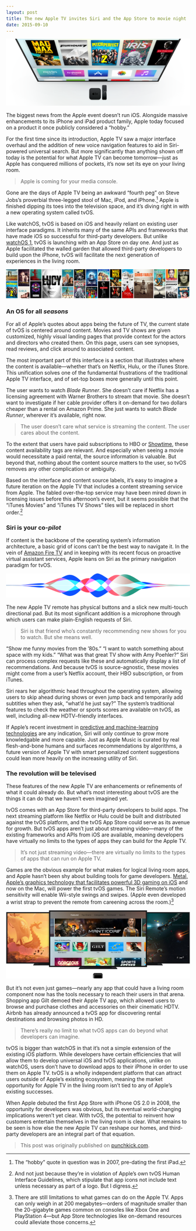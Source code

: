 ```yaml
---
layout: post
title: The new Apple TV invites Siri and the App Store to movie night
date: 2015-09-10
---
```

![](/assets/apple-tvos.png)

The biggest news from the Apple event doesn’t run iOS. Alongside massive enhancements to its iPhone and iPad product family, Apple today focused on a product it once publicly considered a “hobby.” 

For the first time since its introduction, Apple TV saw a major interface overhaul and the addition of new voice navigation features to aid in Siri-powered universal search. But more significantly than anything shown off today is the potential for what Apple TV can become tomorrow—just as Apple has conquered millions of pockets, it’s now set its eye on your living room.

> Apple is coming for your media console.

Gone are the days of Apple TV being an awkward “fourth peg” on Steve Jobs’s proverbial three-legged stool of Mac, iPod, and iPhone.[^1] Apple is finished dipping its toes into the television space, and it’s diving right in with a new operating system called tvOS.

Like watchOS, tvOS is based on iOS and heavily reliant on existing user interface paradigms. It inherits many of the same APIs and frameworks that have made iOS so successful for third-party developers. But unlike [watchOS 1](https://www.punchkick.com/videos/2015/05/13/white-paper-how-to-design-watchkit-apps-for-apple-watch), tvOS is launching with an App Store on day one. And just as Apple facilitated the walled garden that allowed third-party developers to build upon the iPhone, tvOS will facilitate the next generation of experiences in the living room.

![](/assets/movies-grid.jpg)
### An OS for all *seasons*
For all of Apple’s quotes about apps being the future of TV, the current state of tvOS is centered around content. Movies and TV shows are given customized, highly visual landing pages that provide context for the actors and directors who created them. On this page, users can see synopses, read reviews, and click around to associated content.

The most important part of this interface is a section that illustrates where the content is available—whether that’s on Netflix, Hulu, or the iTunes Store. This unification solves one of the fundamental frustrations of the traditional Apple TV interface, and of set-top boxes more generally until this point.

The user wants to watch *Blade Runner*. She doesn’t care if Netflix has a licensing agreement with Warner Brothers to stream that movie. She doesn’t want to investigate if her cable provider offers it on-demand for two dollars cheaper than a rental on Amazon Prime. She just wants to watch *Blade Runner*, wherever it’s available, right now.

> The user doesn’t care what service is streaming the content. The user cares about the content.

To the extent that users have paid subscriptions to HBO or [Showtime](https://www.punchkick.com/videos/2015/07/10/iphone-6s-orders-ios-9-beta-showtime-more-the-friday-five), these content availability tags are relevant. And especially when seeing a movie would necessitate a paid rental, the source information is valuable. But beyond that, nothing about the content source matters to the user, so tvOS removes any other complication or ambiguity.

Based on the interface and content source labels, it’s easy to imagine a future iteration on the Apple TV that includes a content streaming service from Apple. The fabled over-the-top service may have been mired down in licensing issues before this afternoon’s event, but it seems possible that the “iTunes Movies” and “iTunes TV Shows” tiles will be replaced in short order.[^2]

### Siri is your co-*pilot*
If content is the backbone of the operating system’s information architecture, a basic grid of icons can’t be the best way to navigate it. In the vein of [Amazon Fire TV](https://www.punchkick.com/blog/2014/04/02/amazon-enters-streaming-video-box-arena-with-fire-tv) and in keeping with its recent focus on proactive virtual assistant services, Apple leans on Siri as the primary navigation paradigm for tvOS.

![](/assets/siri-waveform.png)

The new Apple TV remote has physical buttons and a slick new multi-touch directional pad. But its most significant addition is a microphone through which users can make plain-English requests of Siri.

> Siri is that friend who’s constantly recommending new shows for you to watch. But she means well.

“Show me funny movies from the ’80s.” “I want to watch something  about space with my kids.” “What was that great TV show with Amy Poehler?” Siri can process complex requests like these and automatically display a list of recommendations. And because tvOS is source-agnostic, these movies might come from a user’s Netflix account, their HBO subscription, or from iTunes.

Siri rears her algorithmic head throughout the operating system, allowing users to skip ahead during shows or even jump back and temporarily add subtitles when they ask, “what’d he just say?” The system’s traditional features to check the weather or sports scores are available on tvOS, as well, including all-new HDTV–friendly interfaces.

If Apple’s recent investment in [predictive and machine-learning technologies](https://www.punchkick.com/blog/2014/01/20/ux-and-ai-using-artificial-intelligence-research-to-build-smart-products) are any indication, Siri will only continue to grow more knowledgable and more capable. Just as Apple Music is curated by real flesh-and-bone humans and surfaces recommendations by algorithms, a future version of Apple TV with smart personalized content suggestions could lean more heavily on the increasing utility of Siri.

### The revolution will be televised
These features of the new Apple TV are enhancements or refinements of what it could already do. But what’s most interesting about tvOS are the things it can do that we haven’t even imagined yet.

tvOS comes with an App Store for third-party developers to build apps. The next streaming platform like Netflix or Hulu could be built and distributed against the tvOS platform, and the tvOS App Store could serve as its avenue for growth. But tvOS apps aren’t just about streaming video—many of the existing frameworks and APIs from iOS are available, meaning developers have virtually no limits to the types of apps they can build for the Apple TV.

> It’s not just streaming video—there are virtually no limits to the types of apps that can run on Apple TV.

Games are the obvious example for what makes for logical living room apps, and Apple hasn’t been shy about building tools for game developers. [Metal, Apple’s graphics technology that facilitates powerful 3D gaming on iOS](https://www.punchkick.com/blog/2014/10/13/ios-8-in-context-metal-and-scenekit-take-game-development-to-the-next-level) and now on the Mac, will power the first tvOS games. The Siri Remote’s motion sensitivity will enable Wii-style swings and swipes. (Apple even developed a wrist strap to prevent the remote from careening across the room.)[^3]

![](/assets/tvos-gaming.jpeg)

But it’s not even just games—nearly any app that could have a living room component now has the tools necessary to reach their users in that arena. Shopping app Gilt demoed their Apple TV app, which allowed users to browse and purchase clothes and accessories on their cinematic HDTV. Airbnb has already announced a tvOS app for discovering rental destinations and browsing photos in HD. 

> There’s really no limit to what tvOS apps can do beyond what developers can imagine.

tvOS is bigger than watchOS in that it’s not a simple extension of the existing iOS platform. While developers have certain efficiencies that will allow them to develop universal iOS and tvOS applications, unlike on watchOS, users don’t have to download apps to their iPhone in order to use them on Apple TV. tvOS is a wholly independent platform that can attract users outside of Apple’s existing ecosystem, meaning the market opportunity for Apple TV in the living room isn’t tied to any of Apple’s existing successes.

When Apple debuted the first App Store with iPhone OS 2.0 in 2008, the opportunity for developers was obvious, but its eventual world-changing implications weren’t yet clear. With tvOS, the potential to reinvent how customers entertain themselves in the living room is clear. What remains to be seen is how else the new Apple TV can reshape our homes, and third-party developers are an integral part of that equation.

> This post was originally published on [punchkick.com](https://www.punchkick.com/blog/2015/09/10/the-new-apple-tv-invites-siri-and-the-app-store-to-movie-night).

[^1]: The “hobby” quote in question was in 2007, pre-dating the first iPad.
[^2]: And not just because they’re in violation of Apple’s own tvOS Human Interface Guidelines, which stipulate that app icons not include text unless necessary as part of a logo. But I digress.
[^3]: There are still limitations to what games can do on the Apple TV. Apps can only weigh in at 200 megabytes—orders of magnitude smaller than the 20-gigabyte games common on consoles like Xbox One and PlayStation 4—but App Store technologies like on-demand resources could alleviate those concerns.